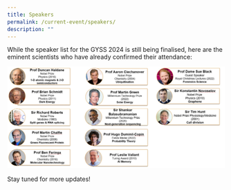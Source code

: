 ```yaml
---
title: Speakers
permalink: /current-event/speakers/
description: ""
---
```

While the speaker list for the GYSS 2024 is still being finalised, here are the eminent scientists who have already confirmed their attendance:

![](/images/GYSS%202024/speakers-june%202023.jpg)

Stay tuned for more updates!